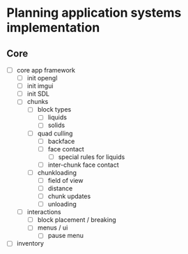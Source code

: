 # Planning application systems implementation

## Core

- [ ] core app framework
  - [ ] init opengl
  - [ ] init imgui
  - [ ] init SDL
  - [ ] chunks
    - [ ] block types
      - [ ] liquids
      - [ ] solids
    - [ ] quad culling
      - [ ] backface
      - [ ] face contact
        - [ ] special rules for liquids
      - [ ] inter-chunk face contact
    - [ ] chunkloading
      - [ ] field of view
      - [ ] distance
      - [ ] chunk updates
      - [ ] unloading
  - [ ] interactions
    - [ ] block placement / breaking
    - [ ] menus / ui
      - [ ] pause menu
- [ ] inventory
